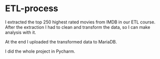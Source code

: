 # ETL-process

I extracted the top 250 highest rated movies from IMDB in our ETL course. After the extraction I had to clean and transform the data, so I can make analysis with it. 

At the end I uploaded the transformed data to MariaDB.

I did the whole project in Pycharm. 
